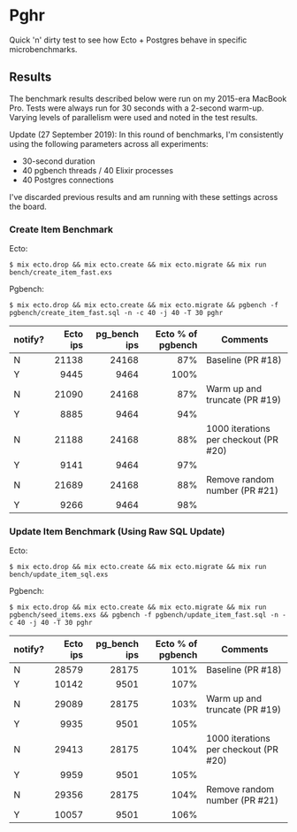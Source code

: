 # Pghr

Quick 'n' dirty test to see how Ecto + Postgres behave in specific microbenchmarks.

## Results

The benchmark results described below were run on my 2015-era MacBook Pro. Tests were always run for 30 seconds with a 2-second warm-up. Varying levels of parallelism were used and noted in the test results.

Update (27 September 2019): In this round of benchmarks, I'm consistently using the following parameters across all experiments:

* 30-second duration
* 40 pgbench threads / 40 Elixir processes
* 40 Postgres connections

I've discarded previous results and am running with these settings across the board.

### Create Item Benchmark

Ecto:

```
$ mix ecto.drop && mix ecto.create && mix ecto.migrate && mix run bench/create_item_fast.exs 
```

Pgbench:

```
$ mix ecto.drop && mix ecto.create && mix ecto.migrate && pgbench -f pgbench/create_item_fast.sql -n -c 40 -j 40 -T 30 pghr
```

notify? | Ecto ips | pg_bench ips | Ecto % of pgbench | Comments
--------|---------:|-------------:|------------------:|-----
 N      |    21138 |        24168 |               87% | Baseline (PR #18)
 Y      |     9445 |         9464 |              100% |   
 N      |    21090 |        24168 |               87% | Warm up and truncate (PR #19)
 Y      |     8885 |         9464 |               94% |   
 N      |    21188 |        24168 |               88% | 1000 iterations per checkout (PR #20)
 Y      |     9141 |         9464 |               97% |   
 N      |    21689 |        24168 |               88% | Remove random number (PR #21)
 Y      |     9266 |         9464 |               98% |   

### Update Item Benchmark (Using Raw SQL Update)

Ecto:

```
$ mix ecto.drop && mix ecto.create && mix ecto.migrate && mix run bench/update_item_sql.exs
```

Pgbench:

```
$ mix ecto.drop && mix ecto.create && mix ecto.migrate && mix run pgbench/seed_items.exs && pgbench -f pgbench/update_item_fast.sql -n -c 40 -j 40 -T 30 pghr
```

notify? | Ecto ips | pg_bench ips | Ecto % of pgbench | Comments
--------|---------:|-------------:|------------------:|-----
 N      |    28579 |        28175 |              101% | Baseline (PR #18)
 Y      |    10142 |         9501 |              107% |   
 N      |    29089 |        28175 |              103% | Warm up and truncate (PR #19)
 Y      |     9935 |         9501 |              105% |   
 N      |    29413 |        28175 |              104% | 1000 iterations per checkout (PR #20)
 Y      |     9959 |         9501 |              105% |   
 N      |    29356 |        28175 |              104% | Remove random number (PR #21)
 Y      |    10057 |         9501 |              106% |   
